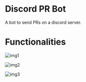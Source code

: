 # Discord PR Bot

A bot to send PRs on a discord server.

# Functionalities



![img1](https://user-images.githubusercontent.com/42726603/214049500-545d77f8-6a12-4a99-bc5d-544333e7fa7b.png)


![img2](https://user-images.githubusercontent.com/42726603/214049448-4ff20aa5-cf48-468d-aed5-0f67bfe0d5ee.png)

![img3](https://user-images.githubusercontent.com/42726603/214049648-ff1d3d7a-65f1-4a52-93ce-e0c7034101ec.png)
